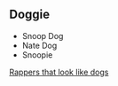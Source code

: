 ## Doggie
* Snoop Dog
* Nate Dog
* Snoopie

[Rappers that look like dogs](http://www.memes.com/img/77405)